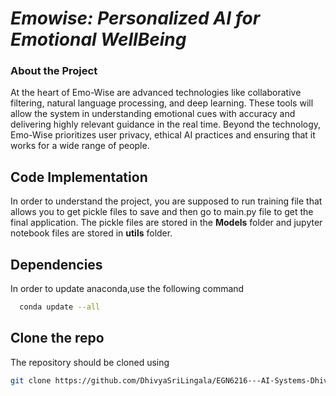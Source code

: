 # *Emowise: Personalized AI for Emotional WellBeing*

### About the Project
At the heart of Emo-Wise are advanced technologies like collaborative filtering, natural language processing, and deep learning. These tools will allow the system in understanding emotional cues with accuracy and delivering highly relevant guidance in the real time. Beyond the technology, Emo-Wise prioritizes user privacy, ethical AI practices and ensuring that it works for a wide range of people. 


## Code Implementation 

In order to understand the project, you are supposed to run training file that allows you to get pickle files to save and then go to main.py file to get the final application.
The pickle files are stored in the **Models** folder and jupyter notebook files are stored in **utils** folder.


## Dependencies

In order to update anaconda,use the following command
```sh
  conda update --all
```

## Clone the repo
The repository should be cloned using 
```sh
git clone https://github.com/DhivyaSriLingala/EGN6216---AI-Systems-Dhivya-Sri-Lingala.git
```
